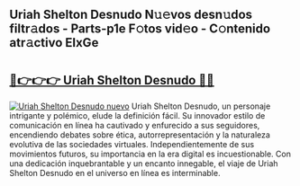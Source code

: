 ## Uriah Shelton Desnudo N𝚞𝚎vos desn𝚞dos filtr𝚊dos - Parts-p1e F𝚘tos vid𝚎o - C𝚘ntenido atr𝚊ctivo EIxGe

# <h2><a href="http://mb0vhvl.tromn.icu/?c=Uriah+Shelton+Desnudo">🔗👉👉👉 Uriah Shelton Desnudo 🔗🔗</a></h2>

[![Uriah Shelton Desnudo nuevo](https://i.imgur.com/pEAQMta.gif)](http://mb0vhvl.tromn.icu/?c=Uriah+Shelton+Desnudo)
Uriah Shelton Desnudo, un personaje intrigante y polémico, elude la definición fácil. Su innovador estilo de comunicación en línea ha cautivado y enfurecido a sus seguidores, encendiendo debates sobre ética, autorrepresentación y la naturaleza evolutiva de las sociedades virtuales. Independientemente de sus movimientos futuros, su importancia en la era digital es incuestionable. Con una dedicación inquebrantable y un encanto innegable, el viaje de Uriah Shelton Desnudo en el universo en línea es interminable.
